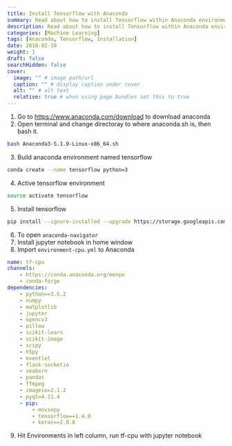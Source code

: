 ```yaml
---
title: Install Tensorflow with Anaconda
summary: Read about how to install Tensorflow within Anaconda environment.
description: Read about how to install Tensorflow within Anaconda environment.
categories: [Machine Learning]
tags: [Anaconda, Tensorflow, Installation]
date: 2018-02-18
weight: 1
draft: false
searchHidden: false
cover:
  image: "" # image path/url
  caption: "" # display caption under cover
  alt: "" # alt text
  relative: true # when using page bundles set this to true
---
```


1. Go to https://www.anaconda.com/download to download anaconda  
2. Open terminal and change directoray to where anaconda.sh is, then bash it.  
``` bash {linenos=true}
bash Anaconda3-5.1.0-Linux-x86_64.sh
```
3. Build anaconda environment named tensorflow
``` bash {linenos=true}
conda create --name tensorflow python=3
```
4. Active tensorflow environment
```bash {linenos=true}
source activate tensorflow
```
5. Install tensorflow
```bash {linenos=true}
pip install --ignore-installed --upgrade https://storage.googleapis.com/tensorflow/linux/cpu/tensorflow-1.5.0-cp36-cp36m-linux_x86_64.whl
```
6. To open `anaconda-navigator`
7. Install jupyter notebook in home window
8. Import `environment-cpu.yml` to Anaconda
``` yaml {linenos=true}
name: tf-cpu
channels:
    - https://conda.anaconda.org/menpo
    - conda-forge
dependencies:
    - python==3.5.2
    - numpy
    - matplotlib
    - jupyter
    - opencv3
    - pillow
    - scikit-learn
    - scikit-image
    - scipy
    - h5py
    - eventlet
    - flask-socketio
    - seaborn
    - pandas
    - ffmpeg
    - imageio=2.1.2
    - pyqt=4.11.4
    - pip:
        - moviepy
        - tensorflow==1.4.0
        - keras==2.0.8
```
9. Hit Environments in left column, run tf-cpu with jupyter notebook
